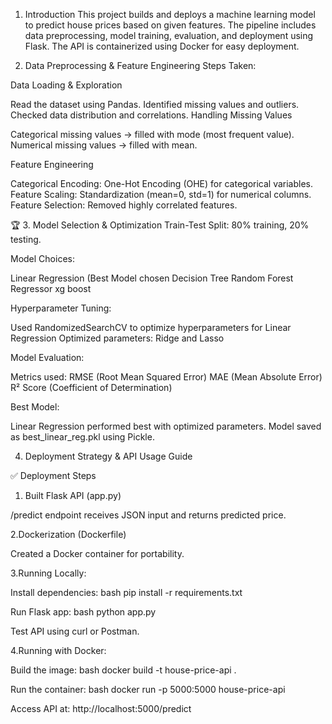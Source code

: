 1. Introduction
This project builds and deploys a machine learning model to predict house prices based on given features. The pipeline includes data preprocessing, model training, evaluation, and deployment using Flask. The API is containerized using Docker for easy deployment.

2. Data Preprocessing & Feature Engineering
Steps Taken:

Data Loading & Exploration

Read the dataset using Pandas.
Identified missing values and outliers.
Checked data distribution and correlations.
Handling Missing Values

Categorical missing values → filled with mode (most frequent value).
Numerical missing values → filled with mean.

Feature Engineering

Categorical Encoding: One-Hot Encoding (OHE) for categorical variables.
Feature Scaling: Standardization (mean=0, std=1) for numerical columns.
Feature Selection: Removed highly correlated features.

🏆 3. Model Selection & Optimization
Train-Test Split: 80% training, 20% testing.


Model Choices:

Linear Regression (Best Model chosen
Decision Tree
Random Forest Regressor 
xg boost

Hyperparameter Tuning:

Used RandomizedSearchCV to optimize hyperparameters for Linear Regression
Optimized parameters: Ridge and Lasso

Model Evaluation:

Metrics used:
RMSE (Root Mean Squared Error)
MAE (Mean Absolute Error)
R² Score (Coefficient of Determination)


Best Model:

Linear Regression performed best with optimized parameters.
Model saved as best_linear_reg.pkl using Pickle.

4. Deployment Strategy & API Usage Guide

✅ Deployment Steps

1. Built Flask API (app.py)

 /predict endpoint receives JSON input and returns predicted price.

2.Dockerization (Dockerfile)

  Created a Docker container for portability.

3.Running Locally:

  Install dependencies:
  bash
  pip install -r requirements.txt

  Run Flask app:
  bash
  python app.py

  Test API using curl or Postman.


4.Running with Docker:

  Build the image:
  bash
  docker build -t house-price-api .
  
  Run the container:
  bash
  docker run -p 5000:5000 house-price-api
  
  Access API at: http://localhost:5000/predict